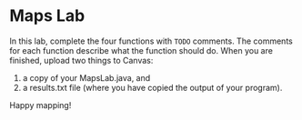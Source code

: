 # Maps Lab

In this lab, complete the four functions with `TODO` comments. The comments for each function describe what the function should do. When you are finished, upload two things to Canvas:
1. a copy of your MapsLab.java, and
2. a results.txt file (where you have copied the output of your program).

Happy mapping!
